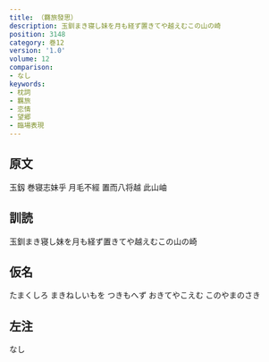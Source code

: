```yaml
---
title: （羇旅發思）
description: 玉釧まき寝し妹を月も経ず置きてや越えむこの山の崎
position: 3148
category: 巻12
version: '1.0'
volume: 12
comparison:
- なし
keywords:
- 枕詞
- 羈旅
- 恋情
- 望郷
- 臨場表現
---
```


## 原文

玉釼 巻寝志妹乎 月毛不經 置而八将越 此山岫

## 訓読

玉釧まき寝し妹を月も経ず置きてや越えむこの山の崎

## 仮名

たまくしろ まきねしいもを つきもへず おきてやこえむ このやまのさき

## 左注

なし
